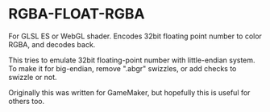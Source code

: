 # RGBA-FLOAT-RGBA
For GLSL ES or WebGL shader. Encodes 32bit floating point number to color RGBA, and decodes back. 

This tries to emulate 32bit floating-point number with little-endian system. 
To make it for big-endian, remove ".abgr" swizzles, or add checks to swizzle or not.

Originally this was written for GameMaker, but hopefully this is useful for others too.


